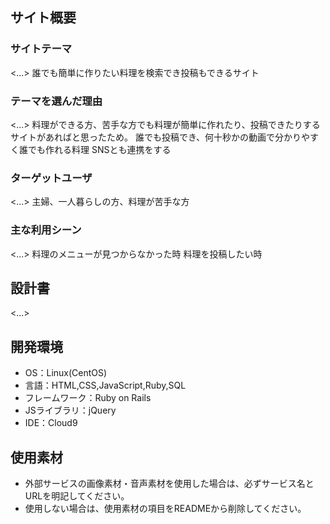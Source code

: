 

## サイト概要
### サイトテーマ
<...>
誰でも簡単に作りたい料理を検索でき投稿もできるサイト


### テーマを選んだ理由
<...>
料理ができる方、苦手な方でも料理が簡単に作れたり、投稿できたりするサイトがあればと思ったため。
誰でも投稿でき、何十秒かの動画で分かりやすく誰でも作れる料理
SNSとも連携をする

### ターゲットユーザ
<...>
主婦、一人暮らしの方、料理が苦手な方

### 主な利用シーン
<...>
料理のメニューが見つからなかった時
料理を投稿したい時

## 設計書
<...>

## 開発環境
- OS：Linux(CentOS)
- 言語：HTML,CSS,JavaScript,Ruby,SQL
- フレームワーク：Ruby on Rails
- JSライブラリ：jQuery
- IDE：Cloud9

## 使用素材
- 外部サービスの画像素材・音声素材を使用した場合は、必ずサービス名とURLを明記してください。
- 使用しない場合は、使用素材の項目をREADMEから削除してください。